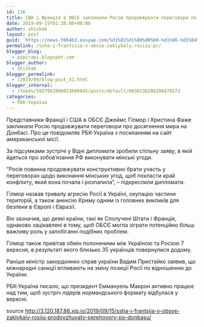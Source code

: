 ```yaml
---
id: 136
title: США і Франція в ОБСЄ закликали Росію продовжувати переговори по Донбасу
date: 2019-09-15T01:38:00+00:00
author: shishak
layout: post
guid: 'https://news-5964b3.easywp.com/%d1%81%d1%88%d0%b0-%d1%96-%d1%84%d1%80%d0%b0%d0%bd%d1%86%d1%96%d1%8f-%d0%b2-%d0%be%d0%b1%d1%81%d1%94-%d0%b7%d0%b0%d0%ba%d0%bb%d0%b8%d0%ba%d0%b0%d0%bb%d0%b8-%d1%80%d0%be%d1%81%d1%96%d1%8e-%d0%bf%d1%80/'
permalink: /ssha-i-frantsiia-v-obsie-zaklykaly-rosiiu-pr/
blogger_blog:
  - papirapi.blogspot.com
blogger_author:
  - Shishak
blogger_permalink:
  - /2019/09/blog-post_41.html
blogger_internal:
  - /feeds/5937983906023606845/posts/default/6036138286206878573
categories:
  - РБК-Україна
---
```

Представники Франції і США в ОБСЄ Джеймс Гілмор і Христина Фаже закликали Росію продовжувати переговори про досягнення мира на Донбасі. Про це повідомляє РБК-Україна з посиланням на сайт американської місії.

За підсумками зустрічі у Відні дипломати зробили спільну заяву, в якій йдеться про зобов&#8217;язання РФ виконувати мінські угоди.

“Росія повинна продовжувати конструктивно брати участь у переговорах щодо виконання мінських угод, щоб покласти край конфлікту, який вона почала і розпалила”, – підкреслили дипломати.

Гілмор назвав тривалу агресію Росії в Україні, окупацію частини територій, а також анексію Криму одним із головних викликів для безпеки в Європі і Євразії.

Він зазначив, що деякі країни, такі як Сполучені Штати і Франція, однаково зацікавлені в тому, щоб ОБСЄ могла зіграти потенційно більш важливу роль у запобіганні подібних проблем.

Гілмор також привітав обмін полоненими між Україною та Росією 7 вересня, в результаті якого близько 35 українців повернулися додому.

Раніше міністр закордонних справ україни Вадим Пристайко заявив, що міжнародні санкції впливають на зміну позиції Росії по відношенню до України.

РБК-Україна писало, що президент Еммануель Макрон активно працює над тим, щоб зустріч лідерів нормандського формату відбулася у вересні.

source <http://3.120.187.86.xip.io/2019/09/15/ssha-i-frantsiia-v-obsye-zaklykaly-rosiiu-prodovzhuvaty-perehovory-po-donbasu/>